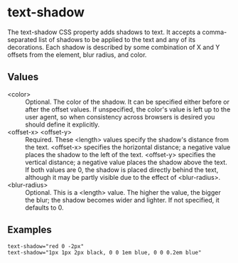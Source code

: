 # text-shadow

The text-shadow CSS property adds shadows to text. It accepts a comma-separated list of shadows to be applied to the text and any of its decorations. Each shadow is described by some combination of X and Y offsets from the element, blur radius, and color.

## Values

<dl>
<dt>&lt;color&gt;</dt>
<dd>Optional. The color of the shadow. It can be specified either before or after the offset values. If unspecified, the color's value is left up to the user agent, so when consistency across browsers is desired you should define it explicitly.</dd>
<dt>&lt;offset-x&gt; &lt;offset-y&gt;</dt>
<dd>Required. These &lt;length&gt; values specify the shadow's distance from the text. &lt;offset-x&gt; specifies the horizontal distance; a negative value places the shadow to the left of the text. &lt;offset-y&gt; specifies the vertical distance; a negative value places the shadow above the text. If both values are 0, the shadow is placed directly behind the text, although it may be partly visible due to the effect of &lt;blur-radius&gt;.</dd>
<dt>&lt;blur-radius&gt;</dt>
<dd>Optional. This is a &lt;length&gt; value. The higher the value, the bigger the blur; the shadow becomes wider and lighter. If not specified, it defaults to 0.</dd>
</dl>

## Examples

```
text-shadow="red 0 -2px"
text-shadow="1px 1px 2px black, 0 0 1em blue, 0 0 0.2em blue"
```
